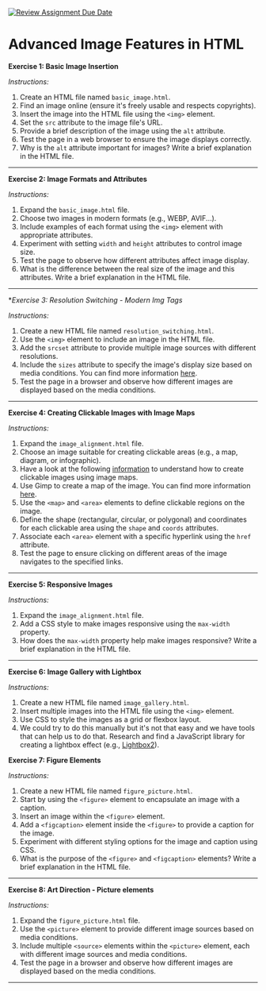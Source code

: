 [![Review Assignment Due Date](https://classroom.github.com/assets/deadline-readme-button-24ddc0f5d75046c5622901739e7c5dd533143b0c8e959d652212380cedb1ea36.svg)](https://classroom.github.com/a/aAekfEl5)
# Advanced Image Features in HTML

**Exercise 1: Basic Image Insertion**

_Instructions:_

1. Create an HTML file named `basic_image.html`.
2. Find an image online (ensure it's freely usable and respects copyrights).
3. Insert the image into the HTML file using the `<img>` element.
4. Set the `src` attribute to the image file's URL.
5. Provide a brief description of the image using the `alt` attribute.
6. Test the page in a web browser to ensure the image displays correctly.
7. Why is the `alt` attribute important for images? Write a brief explanation in the HTML file.

---

**Exercise 2: Image Formats and Attributes**

_Instructions:_

1. Expand the `basic_image.html` file.
2. Choose two images in modern formats (e.g., WEBP, AVIF...).
3. Include examples of each format using the `<img>` element with appropriate attributes.
4. Experiment with setting `width` and `height` attributes to control image size.
5. Test the page to observe how different attributes affect image display.
6. What is the difference between the real size of the image and this attributes. Write a brief explanation in the HTML file.

---

\*_Exercise 3: Resolution Switching - Modern Img Tags_

_Instructions:_

1. Create a new HTML file named `resolution_switching.html`.
2. Use the `<img>` element to include an image in the HTML file.
3. Add the `srcset` attribute to provide multiple image sources with different resolutions.
4. Include the `sizes` attribute to specify the image's display size based on media conditions. You can find more information [here](https://www.dofactory.com/html/img/sizes).
5. Test the page in a browser and observe how different images are displayed based on the media conditions.

---

**Exercise 4: Creating Clickable Images with Image Maps**

_Instructions:_

1. Expand the `image_alignment.html` file.
2. Choose an image suitable for creating clickable areas (e.g., a map, diagram, or infographic).
3. Have a look at the following [information](https://www.w3schools.com/tags/tag_map.asp) to understand how to create clickable images using image maps.
4. Use Gimp to create a map of the image. You can find more information [here](https://docs.gimp.org/en/plug-in-imagemap.html).
5. Use the `<map>` and `<area>` elements to define clickable regions on the image.
6. Define the shape (rectangular, circular, or polygonal) and coordinates for each clickable area using the `shape` and `coords` attributes.
7. Associate each `<area>` element with a specific hyperlink using the `href` attribute.
8. Test the page to ensure clicking on different areas of the image navigates to the specified links.

---

**Exercise 5: Responsive Images**

_Instructions:_

1. Expand the `image_alignment.html` file.
2. Add a CSS style to make images responsive using the `max-width` property.
3. How does the `max-width` property help make images responsive? Write a brief explanation in the HTML file.

---

**Exercise 6: Image Gallery with Lightbox**

_Instructions:_

1. Create a new HTML file named `image_gallery.html`.
2. Insert multiple images into the HTML file using the `<img>` element.
3. Use CSS to style the images as a grid or flexbox layout.
4. We could try to do this manually but it's not that easy and we have tools that can help us to do that. Research and find a JavaScript library for creating a lightbox effect (e.g., [Lightbox2](https://lokeshdhakar.com/projects/lightbox2/)).

**Exercise 7: Figure Elements**

_Instructions:_

1. Create a new HTML file named `figure_picture.html`.
2. Start by using the `<figure>` element to encapsulate an image with a caption.
3. Insert an image within the `<figure>` element.
4. Add a `<figcaption>` element inside the `<figure>` to provide a caption for the image.
5. Experiment with different styling options for the image and caption using CSS.
6. What is the purpose of the `<figure>` and `<figcaption>` elements? Write a brief explanation in the HTML file.

---

**Exercise 8: Art Direction - Picture elements**

_Instructions:_

1. Expand the `figure_picture.html` file.
2. Use the `<picture>` element to provide different image sources based on media conditions.
3. Include multiple `<source>` elements within the `<picture>` element, each with different image sources and media conditions.
4. Test the page in a browser and observe how different images are displayed based on the media conditions.

---
